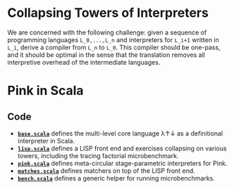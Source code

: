 # Collapsing Towers of Interpreters

We are concerned with the following challenge: given a sequence of programming 
languages `L_0,...,L_n` and interpreters for `L_i+1` written in `L_i`, derive 
a compiler from `L_n` to `L_0`. This compiler should be one-pass, and it should be
optimal in the sense that the translation removes all interpretive overhead of the
intermediate languages.

# Pink in Scala

## Code
* __[`base.scala`](base.scala)__ defines the multi-level core language λ↑↓ as a definitional interpreter in Scala.
* __[`lisp.scala`](lisp.scala)__ defines a LISP front end and exercises collapsing on various towers, including the tracing factorial microbenchmark.
* __[`pink.scala`](pink.scala)__ defines meta-circular stage-parametric interpreters for Pink.
* __[`matches.scala`](matches.scala)__ defines matchers on top of the LISP front end.
* __[`bench.scala`](bench.scala)__ defines a generic helper for running microbenchmarks.
